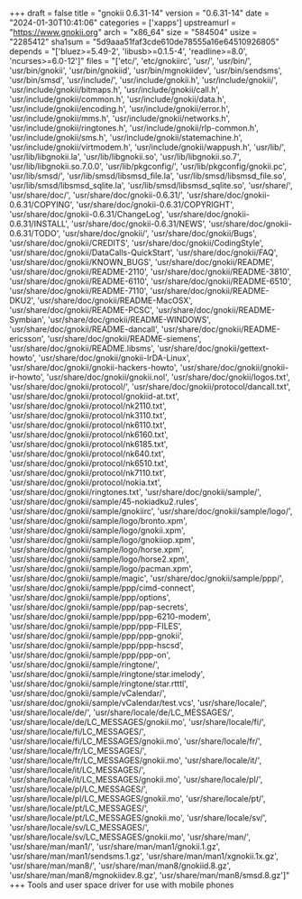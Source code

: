 +++
draft = false
title = "gnokii 0.6.31-14"
version = "0.6.31-14"
date = "2024-01-30T10:41:06"
categories = ['xapps']
upstreamurl = "https://www.gnokii.org"
arch = "x86_64"
size = "584504"
usize = "2285412"
sha1sum = "5d9aaa51faf3cde610de78555a16e64510926805"
depends = "['bluez>=5.49-2', 'libusb>=0.1.5-4', 'readline>=8.0', 'ncurses>=6.0-12']"
files = "['etc/', 'etc/gnokiirc', 'usr/', 'usr/bin/', 'usr/bin/gnokii', 'usr/bin/gnokiid', 'usr/bin/mgnokiidev', 'usr/bin/sendsms', 'usr/bin/smsd', 'usr/include/', 'usr/include/gnokii.h', 'usr/include/gnokii/', 'usr/include/gnokii/bitmaps.h', 'usr/include/gnokii/call.h', 'usr/include/gnokii/common.h', 'usr/include/gnokii/data.h', 'usr/include/gnokii/encoding.h', 'usr/include/gnokii/error.h', 'usr/include/gnokii/mms.h', 'usr/include/gnokii/networks.h', 'usr/include/gnokii/ringtones.h', 'usr/include/gnokii/rlp-common.h', 'usr/include/gnokii/sms.h', 'usr/include/gnokii/statemachine.h', 'usr/include/gnokii/virtmodem.h', 'usr/include/gnokii/wappush.h', 'usr/lib/', 'usr/lib/libgnokii.la', 'usr/lib/libgnokii.so', 'usr/lib/libgnokii.so.7', 'usr/lib/libgnokii.so.7.0.0', 'usr/lib/pkgconfig/', 'usr/lib/pkgconfig/gnokii.pc', 'usr/lib/smsd/', 'usr/lib/smsd/libsmsd_file.la', 'usr/lib/smsd/libsmsd_file.so', 'usr/lib/smsd/libsmsd_sqlite.la', 'usr/lib/smsd/libsmsd_sqlite.so', 'usr/share/', 'usr/share/doc/', 'usr/share/doc/gnokii-0.6.31/', 'usr/share/doc/gnokii-0.6.31/COPYING', 'usr/share/doc/gnokii-0.6.31/COPYRIGHT', 'usr/share/doc/gnokii-0.6.31/ChangeLog', 'usr/share/doc/gnokii-0.6.31/INSTALL', 'usr/share/doc/gnokii-0.6.31/NEWS', 'usr/share/doc/gnokii-0.6.31/TODO', 'usr/share/doc/gnokii/', 'usr/share/doc/gnokii/Bugs', 'usr/share/doc/gnokii/CREDITS', 'usr/share/doc/gnokii/CodingStyle', 'usr/share/doc/gnokii/DataCalls-QuickStart', 'usr/share/doc/gnokii/FAQ', 'usr/share/doc/gnokii/KNOWN_BUGS', 'usr/share/doc/gnokii/README', 'usr/share/doc/gnokii/README-2110', 'usr/share/doc/gnokii/README-3810', 'usr/share/doc/gnokii/README-6110', 'usr/share/doc/gnokii/README-6510', 'usr/share/doc/gnokii/README-7110', 'usr/share/doc/gnokii/README-DKU2', 'usr/share/doc/gnokii/README-MacOSX', 'usr/share/doc/gnokii/README-PCSC', 'usr/share/doc/gnokii/README-Symbian', 'usr/share/doc/gnokii/README-WINDOWS', 'usr/share/doc/gnokii/README-dancall', 'usr/share/doc/gnokii/README-ericsson', 'usr/share/doc/gnokii/README-siemens', 'usr/share/doc/gnokii/README.libsms', 'usr/share/doc/gnokii/gettext-howto', 'usr/share/doc/gnokii/gnokii-IrDA-Linux', 'usr/share/doc/gnokii/gnokii-hackers-howto', 'usr/share/doc/gnokii/gnokii-ir-howto', 'usr/share/doc/gnokii/gnokii.nol', 'usr/share/doc/gnokii/logos.txt', 'usr/share/doc/gnokii/protocol/', 'usr/share/doc/gnokii/protocol/dancall.txt', 'usr/share/doc/gnokii/protocol/gnokiid-at.txt', 'usr/share/doc/gnokii/protocol/nk2110.txt', 'usr/share/doc/gnokii/protocol/nk3110.txt', 'usr/share/doc/gnokii/protocol/nk6110.txt', 'usr/share/doc/gnokii/protocol/nk6160.txt', 'usr/share/doc/gnokii/protocol/nk6185.txt', 'usr/share/doc/gnokii/protocol/nk640.txt', 'usr/share/doc/gnokii/protocol/nk6510.txt', 'usr/share/doc/gnokii/protocol/nk7110.txt', 'usr/share/doc/gnokii/protocol/nokia.txt', 'usr/share/doc/gnokii/ringtones.txt', 'usr/share/doc/gnokii/sample/', 'usr/share/doc/gnokii/sample/45-nokiadku2.rules', 'usr/share/doc/gnokii/sample/gnokiirc', 'usr/share/doc/gnokii/sample/logo/', 'usr/share/doc/gnokii/sample/logo/bronto.xpm', 'usr/share/doc/gnokii/sample/logo/gnokii.xpm', 'usr/share/doc/gnokii/sample/logo/gnokiiop.xpm', 'usr/share/doc/gnokii/sample/logo/horse.xpm', 'usr/share/doc/gnokii/sample/logo/horse2.xpm', 'usr/share/doc/gnokii/sample/logo/pacman.xpm', 'usr/share/doc/gnokii/sample/magic', 'usr/share/doc/gnokii/sample/ppp/', 'usr/share/doc/gnokii/sample/ppp/cimd-connect', 'usr/share/doc/gnokii/sample/ppp/options', 'usr/share/doc/gnokii/sample/ppp/pap-secrets', 'usr/share/doc/gnokii/sample/ppp/ppp-6210-modem', 'usr/share/doc/gnokii/sample/ppp/ppp-FILES', 'usr/share/doc/gnokii/sample/ppp/ppp-gnokii', 'usr/share/doc/gnokii/sample/ppp/ppp-hscsd', 'usr/share/doc/gnokii/sample/ppp/ppp-on', 'usr/share/doc/gnokii/sample/ringtone/', 'usr/share/doc/gnokii/sample/ringtone/star.imelody', 'usr/share/doc/gnokii/sample/ringtone/star.rtttl', 'usr/share/doc/gnokii/sample/vCalendar/', 'usr/share/doc/gnokii/sample/vCalendar/test.vcs', 'usr/share/locale/', 'usr/share/locale/de/', 'usr/share/locale/de/LC_MESSAGES/', 'usr/share/locale/de/LC_MESSAGES/gnokii.mo', 'usr/share/locale/fi/', 'usr/share/locale/fi/LC_MESSAGES/', 'usr/share/locale/fi/LC_MESSAGES/gnokii.mo', 'usr/share/locale/fr/', 'usr/share/locale/fr/LC_MESSAGES/', 'usr/share/locale/fr/LC_MESSAGES/gnokii.mo', 'usr/share/locale/it/', 'usr/share/locale/it/LC_MESSAGES/', 'usr/share/locale/it/LC_MESSAGES/gnokii.mo', 'usr/share/locale/pl/', 'usr/share/locale/pl/LC_MESSAGES/', 'usr/share/locale/pl/LC_MESSAGES/gnokii.mo', 'usr/share/locale/pt/', 'usr/share/locale/pt/LC_MESSAGES/', 'usr/share/locale/pt/LC_MESSAGES/gnokii.mo', 'usr/share/locale/sv/', 'usr/share/locale/sv/LC_MESSAGES/', 'usr/share/locale/sv/LC_MESSAGES/gnokii.mo', 'usr/share/man/', 'usr/share/man/man1/', 'usr/share/man/man1/gnokii.1.gz', 'usr/share/man/man1/sendsms.1.gz', 'usr/share/man/man1/xgnokii.1x.gz', 'usr/share/man/man8/', 'usr/share/man/man8/gnokiid.8.gz', 'usr/share/man/man8/mgnokiidev.8.gz', 'usr/share/man/man8/smsd.8.gz']"
+++
Tools and user space driver for use with mobile phones